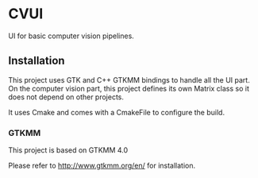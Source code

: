 # CVUI

UI for basic computer vision pipelines.

## Installation

This project uses GTK and C++ GTKMM bindings to handle all the UI part. On the computer vision part, this project defines its own Matrix class so it does not depend on other projects.

It uses Cmake and comes with a CmakeFile to configure the build.

### GTKMM

This project is based on GTKMM 4.0

Please refer to http://www.gtkmm.org/en/ for installation.
